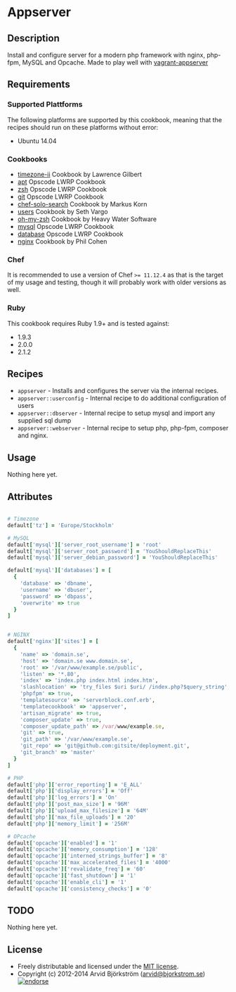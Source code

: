 # Appserver

## Description

Install and configure server for a modern php framework with nginx, php-fpm, MySQL and Opcache.
Made to play well with [vagrant-appserver](http://github.com/arvidbjorkstrom/vagrant-appserver)


## Requirements

### Supported Plattforms

The following platforms are supported by this cookbook, meaning that the
recipes should run on these platforms without error:

* Ubuntu 14.04

### Cookbooks

* [timezone-ii](http://community.opscode.com/cookbooks/timezone-ii) Cookbook by Lawrence Gilbert
* [apt](http://community.opscode.com/cookbooks/apt) Opscode LWRP Cookbook
* [zsh](http://community.opscode.com/cookbooks/zsh) Opscode LWRP Cookbook
* [git](http://community.opscode.com/cookbooks/git) Opscode LWRP Cookbook
* [chef-solo-search](https://supermarket.getchef.com/cookbooks/chef-solo-search) Cookbook by Markus Korn
* [users](http://community.opscode.com/cookbooks/users) Cookbook by Seth Vargo
* [oh-my-zsh](http://community.opscode.com/cookbooks/oh-my-zsh) Cookbook by Heavy Water Software
* [mysql](http://community.opscode.com/cookbooks/mysql) Opscode LWRP Cookbook
* [database](http://community.opscode.com/cookbooks/database) Opscode LWRP Cookbook
* [nginx](https://github.com/phlipper/chef-nginx) Cookbook by Phil Cohen

### Chef

It is recommended to use a version of Chef `>= 11.12.4` as that is the target of my usage and testing, though it will probably work with older versions as well.

### Ruby

This cookbook requires Ruby 1.9+ and is tested against:

* 1.9.3
* 2.0.0
* 2.1.2


## Recipes

* `appserver` - Installs and configures the server via the internal recipes.
* `appserver::userconfig` - Internal recipe to do additional configuration of users
* `appserver::dbserver` - Internal recipe to setup mysql and import any supplied sql dump
* `appserver::webserver` - Internal recipe to setup php, php-fpm, composer and nginx.


## Usage

Nothing here yet.


## Attributes

```ruby

# Timezone
default['tz'] = 'Europe/Stockholm'

# MySQL
default['mysql']['server_root_username'] = 'root'
default['mysql']['server_root_password'] = 'YouShouldReplaceThis'
default['mysql']['server_debian_password'] = 'YouShouldReplaceThis'

default['mysql']['databases'] = [
  {
    'database' => 'dbname',
    'username' => 'dbuser',
    'password' => 'dbpass',
    'overwrite' => true
  }
]


# NGINX
default['nginx']['sites'] = [
  {
    'name' => 'domain.se',
    'host' => 'domain.se www.domain.se',
    'root' => '/var/www/example.se/public',
    'listen' => '*.80',
    'index' => 'index.php index.html index.htm',
    'slashlocation' => 'try_files $uri $uri/ /index.php?$query_string',
    'phpfpm' => true,
    'templatesource' => 'serverblock.conf.erb',
    'templatecookbook' => 'appserver',
    'artisan_migrate' => true,
    'composer_update' => true,
    'composer_update_path' => /var/www/example.se,
    'git' => true,
    'git_path' => '/var/www/example.se',
    'git_repo' => 'git@github.com:gitsite/deployment.git',
    'git_branch' => 'master'
  }
]

# PHP
default['php']['error_reporting'] = 'E_ALL'
default['php']['display_errors'] = 'Off'
default['php']['log_errors'] = 'On'
default['php']['post_max_size'] = '96M'
default['php']['upload_max_filesize'] = '64M'
default['php']['max_file_uploads'] = '20'
default['php']['memory_limit'] = '256M'

# OPcache
default['opcache']['enabled'] = '1'
default['opcache']['memory_consumption'] = '128'
default['opcache']['interned_strings_buffer'] = '8'
default['opcache']['max_accelerated_files'] = '4000'
default['opcache']['revalidate_freq'] = '60'
default['opcache']['fast_shutdown'] = '1'
default['opcache']['enable_cli'] = '1'
default['opcache']['consistency_checks'] = '0'
```

## TODO

Nothing here yet.


## License

* Freely distributable and licensed under the [MIT license](http://arvid.mit-license.org/).
* Copyright (c) 2012-2014 Arvid Björkström (arvid@bjorkstrom.se) [![endorse](https://api.coderwall.com/arvidbjorkstrom/endorsecount.png)](https://coderwall.com/arvidbjorkstrom)
